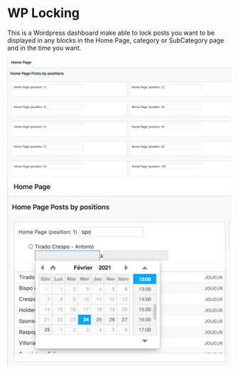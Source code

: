 # WP Locking
This is a Wordpress dashboard make able to lock posts you want to be displayed in any blocks in the Home Page, category or SubCategory page and in the time you want.

![Alt text](SC1.png?raw=true "WP Locking Dashboard")
![Alt text](SC2.png?raw=true "WP Locking Posts")
